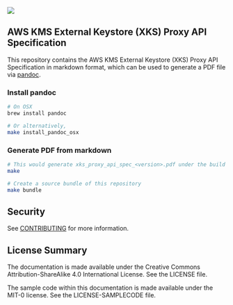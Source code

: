![](https://github.com/aws/aws-kms-xksproxy-api-spec/actions/workflows/ci.yml/badge.svg)

## AWS KMS External Keystore (XKS) Proxy API Specification

This repository contains the AWS KMS External Keystore (XKS) Proxy API Specification in markdown format, which can be used to generate a PDF file via [pandoc](https://pandoc.org/).

### Install pandoc

```bash
# On OSX
brew install pandoc

# Or alternatively,
make install_pandoc_osx
```

### Generate PDF from markdown

```bash
# This would generate xks_proxy_api_spec_<version>.pdf under the build folder
make

# Create a source bundle of this repository
make bundle
```

## Security

See [CONTRIBUTING](CONTRIBUTING.md#security-issue-notifications) for more information.

## License Summary

The documentation is made available under the Creative Commons Attribution-ShareAlike 4.0 International License. See the LICENSE file.

The sample code within this documentation is made available under the MIT-0 license. See the LICENSE-SAMPLECODE file.
